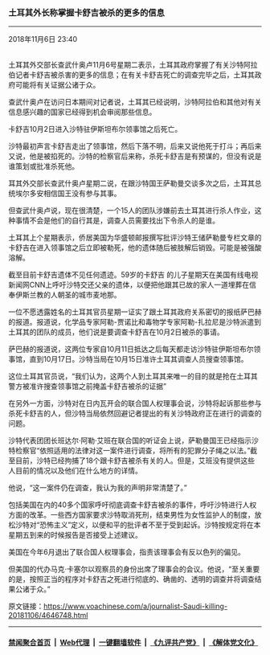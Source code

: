 ### 土耳其外长称掌握卡舒吉被杀的更多的信息
------------------------

<div class="published">
 <span class="date" title="中国时间">
  <time datetime="2018-11-06T23:40:08+08:00">
   2018年11月6日 23:40
  </time>
 </span>
</div>
<br/>
<div class="wsw">
 <p paraeid="{ea1084a9-68a1-4868-b845-557886142985}{99}" paraid="1216183504">
  土耳其外交部长查武什奥卢11月6号星期二表示，土耳其政府掌握了有关沙特阿拉伯记者卡舒吉被杀害的更多的信息；在有关卡舒吉死亡的调查完毕之后，土耳其政府可能将有关证据公诸于众。
 </p>
 <p paraeid="{ea1084a9-68a1-4868-b845-557886142985}{111}" paraid="1621202437">
  查武什奥卢在访问日本期间对记者说，土耳其已经说明，沙特阿拉伯和其他对有关信息感兴趣的国家已经得到机会审阅那些信息。
 </p>
 <p paraeid="{ea1084a9-68a1-4868-b845-557886142985}{119}" paraid="503384429">
  卡舒吉10月2日进入沙特驻伊斯坦布尔领事馆之后死亡。
 </p>
 <p paraeid="{ea1084a9-68a1-4868-b845-557886142985}{135}" paraid="1919822526">
  沙特最初声言卡舒吉走出了领事馆，然后下落不明，后来又说他死于打斗；再后来又说，他是被掐死的。沙特的检察官后来称，杀死卡舒吉是有预谋的，但没有说是谁策划或批准杀死他。
 </p>
 <p paraeid="{ea1084a9-68a1-4868-b845-557886142985}{143}" paraid="2107785853">
  耳其外交部长查武什奥卢星期二说，在跟沙特国王萨勒曼交谈多次之后，土耳其总统埃尔多安相信国王没有参与其事。
 </p>
 <p paraeid="{ea1084a9-68a1-4868-b845-557886142985}{151}" paraid="1223043904">
  但查武什奥卢说，现在很清楚，一个15人的团队涉嫌前去土耳其进行杀人作业，这种事情不会是他们的自行其是，调查人员需要找出下令杀人的是谁。
 </p>
 <p paraeid="{ea1084a9-68a1-4868-b845-557886142985}{163}" paraid="1056245808">
  土耳其上个星期表示，侨居美国为华盛顿邮报撰写批评沙特王储萨勒曼专栏文章的卡舒吉在进入领事馆之后立即被勒死，他的遗体随后被肢解后销毁。可能是被强酸溶解。
 </p>
 <p paraeid="{ea1084a9-68a1-4868-b845-557886142985}{181}" paraid="2075313603">
  截至目前卡舒吉遗体不见任何遗迹。59岁的卡舒吉 的儿子星期天在美国有线电视新闻网CNN上呼吁沙特交还父亲的遗体，以便把他跟其已故的家人一道埋葬在信奉伊斯兰教的人朝圣的城市麦地那。
 </p>
 <p paraeid="{ea1084a9-68a1-4868-b845-557886142985}{195}" paraid="1596832624">
  一位不愿透露姓名的土耳其官员星期一证实了跟土耳其政府关系密切的报纸萨巴赫的报道。报道说，化学品专家阿勒-贾诺比和毒物学专家阿勒-扎拉尼是沙特派遣到土耳其的团队的成员，他们说是要调查卡舒吉在10月2日被杀的事请。
 </p>
 <p paraeid="{ea1084a9-68a1-4868-b845-557886142985}{203}" paraid="11936974">
  萨巴赫的报道说，这两位专家自10月11日抵达之后每天都走访沙特驻伊斯坦布尔领事馆，直到10月17日。沙特当局在10月15日准许土耳其调查人员搜查领事馆。
 </p>
 <p paraeid="{ea1084a9-68a1-4868-b845-557886142985}{213}" paraid="807983517">
  这位土耳其官员说，“我们认为，这两个人到土耳其来唯一的目的就是抢在土耳其警方被准许搜查领事馆之前掩盖卡舒吉被杀的证据”
 </p>
 <p paraeid="{ea1084a9-68a1-4868-b845-557886142985}{221}" paraid="259616475">
  在另外一方面，沙特对在日内瓦开会的联合国人权理事会说，沙特将起诉那些参与杀死卡舒吉的人，但沙特当局依然回避记者提出的有关沙特政府正在进行的调查的问题。
 </p>
 <p paraeid="{ea1084a9-68a1-4868-b845-557886142985}{229}" paraid="1638270579">
  沙特代表团团长班达尔·阿勒·艾班在联合国的听证会上说，萨勒曼国王已经指示沙特检察官“依照适用的法律对这一案件进行调查，将所有的犯罪分子绳之以法。”截至目前，沙特已经拘捕了18个跟卡舒吉被杀有关的人。但是，艾班没有提供这些人目前的情况以及他们在什么地方的详情。
 </p>
 <p paraeid="{ea1084a9-68a1-4868-b845-557886142985}{241}" paraid="1346154864">
  他说，“这一案件仍在调查，我认为我的声明非常清楚了。”
 </p>
 <p paraeid="{ea1084a9-68a1-4868-b845-557886142985}{251}" paraid="1039254547">
  包括美国在内的40多个国家呼吁彻底调查卡舒吉被杀的事件，呼吁沙特进行人权方面的改革。一些西方国家要求沙特取消死刑，结束男性为女性监护人的制度，放松沙特对“恐怖主义”定义，以便和平的批评者不至于受到起诉。沙特按规定将在本星期五到来的时候报告是否接受上述建议。
 </p>
 <p paraeid="{dbbc94d8-c0e6-4872-9f78-4306cd903cd8}{18}" paraid="1972675951">
  美国在今年6月退出了联合国人权理事会，指责该理事会有反以色列的偏见。
 </p>
 <p paraeid="{dbbc94d8-c0e6-4872-9f78-4306cd903cd8}{30}" paraid="1206923144">
  但美国的代办马克·卡塞尔以观察员的身份出席了理事会的会议。他说，“至关重要的是，按照正当的程序对卡舒吉之死进行彻底的、确凿的、透明的调查并将调查结果公诸于众。”
 </p>
</div>

原文链接：https://www.voachinese.com/a/journalist-Saudi-killing-20181106/4646748.html


------------------------
#### [禁闻聚合首页](https://github.com/gfw-breaker/banned-news/blob/master/README.md) &nbsp;|&nbsp; [Web代理](https://github.com/gfw-breaker/open-proxy/blob/master/README.md) &nbsp;|&nbsp;  [一键翻墙软件](https://github.com/gfw-breaker/nogfw/blob/master/README.md) &nbsp;|&nbsp; [《九评共产党》](https://github.com/gfw-breaker/9ping.md/blob/master/README.md#九评之一评共产党是什么) &nbsp;|&nbsp; [《解体党文化》](https://github.com/gfw-breaker/jtdwh.md/blob/master/README.md#绪论)